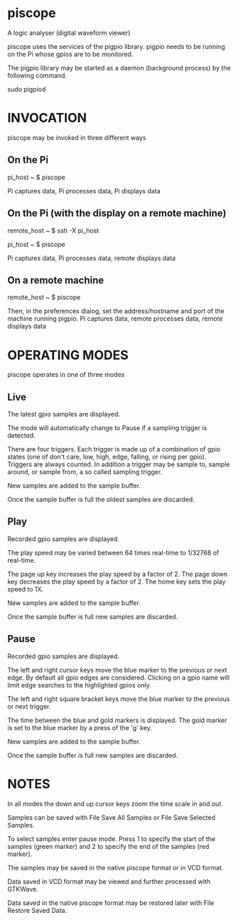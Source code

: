 # piscope
A logic analyser (digital waveform viewer)

piscope uses the services of the pigpio library.  pigpio needs to be running on the Pi whose gpios are to be monitored.

The pigpio library may be started as a daemon (background process) by the following command.

sudo pigpiod

INVOCATION
==========

piscope may be invoked in three different ways

On the Pi
---------

pi_host ~ $ piscope

Pi captures data, Pi processes data, Pi displays data

On the Pi (with the display on a remote machine)
------------------------------------------------

remote_host ~ $ ssh -X pi_host

pi_host ~ $ piscope

Pi captures data, Pi processes data, remote displays data

On a remote machine
-------------------

remote_host ~ $ piscope

Then, in the preferences dialog, set the address/hostname and port of the machine running pigpio.
Pi captures data, remote processes data, remote displays data

OPERATING MODES
===============

piscope operates in one of three modes

Live
----

The latest gpio samples are displayed.

The mode will automatically change to Pause if a sampling trigger is detected.

There are four triggers.  Each trigger is made up of a combination of gpio states (one of don't care, low, high, edge, falling, or rising per gpio).  Triggers are always counted.  In addition a trigger may be sample to, sample around, or sample from, a so called sampling trigger.

New samples are added to the sample buffer.

Once the sample buffer is full the oldest samples are discarded.

Play
----

Recorded gpio samples are displayed.

The play speed may be varied between 64 times real-time to 1/32768 of real-time.

The page up key increases the play speed by a factor of 2.  The page down key decreases the play speed by a factor of 2.  The home key sets the play speed to 1X.

New samples are added to the sample buffer.

Once the sample buffer is full new samples are discarded.

Pause
-----

Recorded gpio samples are displayed.

The left and right cursor keys move the blue marker to the previous or next edge.  By default all gpio edges are considered.  Clicking on a gpio name will limit edge searches to the highlighted gpios only.

The left and right square bracket keys move the blue marker to the previous or next trigger.

The time between the blue and gold markers is displayed.  The gold marker is set to the blue marker by a press of the 'g' key.

New samples are added to the sample buffer.

Once the sample buffer is full new samples are discarded.

NOTES
=====

In all modes the down and up cursor keys zoom the time scale in and out.

Samples can be saved with File Save All Samples or File Save Selected Samples.

To select samples enter pause mode.  Press 1 to specify the start of the samples (green marker) and 2 to specify the end of the samples (red marker).

The samples may be saved in the native piscope format or in VCD format.

Data saved in VCD format may be viewed and further processed with GTKWave.

Data saved in the native piscope format may be restored later with File Restore Saved Data.

